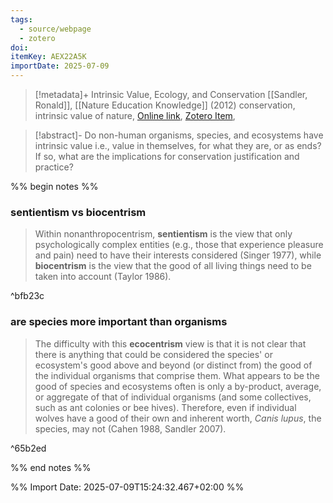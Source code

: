 ```yaml
---
tags:
  - source/webpage
  - zotero
doi: 
itemKey: AEX22A5K
importDate: 2025-07-09
---
```

>[!metadata]+
> Intrinsic Value, Ecology, and Conservation
> [[Sandler, Ronald]], 
> [[Nature Education Knowledge]] (2012)
> conservation, intrinsic value of nature, 
> [Online link](https://www.nature.com/scitable/knowledge/library/intrinsic-value-ecology-and-conservation-25815400/), [Zotero Item](zotero://select/library/items/AEX22A5K),

>[!abstract]-
>Do non-human organisms, species, and ecosystems have intrinsic value i.e., value in themselves, for what they are, or as ends? If so, what are the implications for conservation justification and practice?

%% begin notes %%
### sentientism vs biocentrism
>Within nonanthropocentrism, **sentientism** is the view that only psychologically complex entities (e.g., those that experience pleasure and pain) need to have their interests considered (Singer 1977), while **biocentrism** is the view that the good of all living things need to be taken into account (Taylor 1986).

^bfb23c

### are species more important than organisms
>The difficulty with this **ecocentrism** view is that it is not clear that there is anything that could be considered the species' or ecosystem's good above and beyond (or distinct from) the good of the individual organisms that comprise them. What appears to be the good of species and ecosystems often is only a by-product, average, or aggregate of that of individual organisms (and some collectives, such as ant colonies or bee hives). Therefore, even if individual wolves have a good of their own and inherent worth, _Canis lupus_, the species, may not (Cahen 1988, Sandler 2007).

^65b2ed

%% end notes %%

%% Import Date: 2025-07-09T15:24:32.467+02:00 %%
